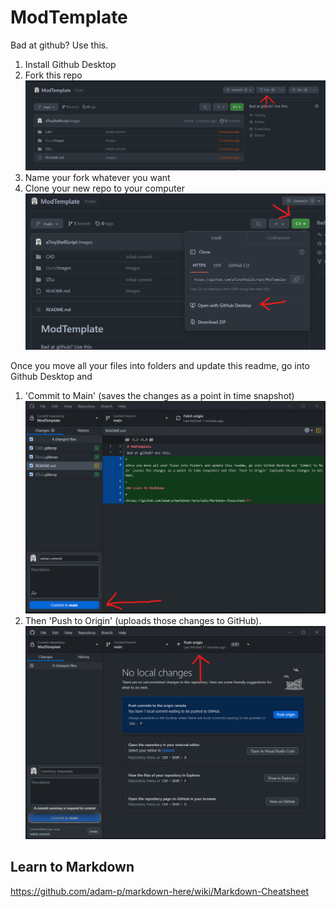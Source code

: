 # ModTemplate
Bad at github? Use this.

1. Install Github Desktop
2. Fork this repo ![](/Docs/Images/fork.png)
3. Name your fork whatever you want
4. Clone your new repo to your computer ![](/Docs/Images/clone.png)

Once you move all your files into folders and update this readme, go into Github Desktop and 

1. 'Commit to Main' (saves the changes as a point in time snapshot) ![Github Desktop Commit](Docs/Images/commit.png)
2.  Then 'Push to Origin' (uploads those changes to GitHub). ![Github Desktop Push](Docs/Images/push.png)

## Learn to Markdown

https://github.com/adam-p/markdown-here/wiki/Markdown-Cheatsheet